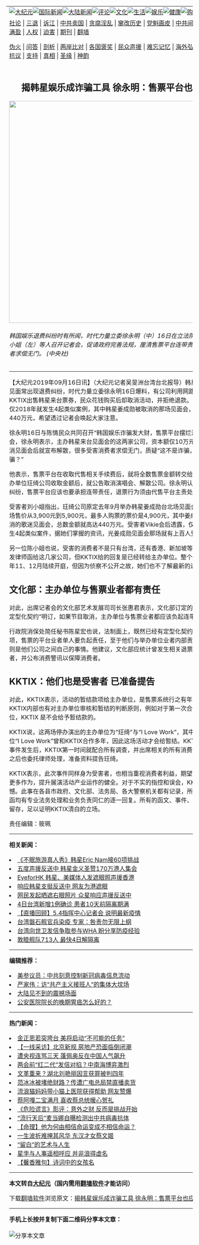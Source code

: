 <a name="1" id="1" target="_blank"></a><span id="1"></span>
<table align=center border="0"><tr><td colspan="2" VALIGN=TOP><a href="/gb/nsc413.md#1"><img src="https://raw.githubusercontent.com/wdr216/www/master/t/djy/1.jpg" title="大纪元"></a><a href="/gb/n24hr.md#1"><img src="https://raw.githubusercontent.com/wdr216/www/master/t/djy/3.jpg" title="国际新闻"></a><a href="/gb/nsc413.md#1"><img src="https://raw.githubusercontent.com/wdr216/www/master/t/djy/4.jpg" title="大陆新闻"></a><a href="/gb/news392.md#1"><img src="https://raw.githubusercontent.com/wdr216/www/master/t/djy/5.jpg" title="评论"></a><a href="/gb/news2007.md#1"><img src="https://raw.githubusercontent.com/wdr216/www/master/t/djy/6.jpg" title="文化"></a><a href="/gb/news2008.md#1"><img src="https://raw.githubusercontent.com/wdr216/www/master/t/djy/7.jpg" title="生活"></a><a href="/gb/ncyule.md#1"><img src="https://raw.githubusercontent.com/wdr216/www/master/t/djy/8.jpg" title="娱乐"></a><a href="/gb/nsc1002.md#1"><img src="https://raw.githubusercontent.com/wdr216/www/master/t/djy/9.jpg" title="健康"><a href="https://www.youlucky.com"><img src="https://raw.githubusercontent.com/wdr216/www/master/t/djy/10.jpg" title="购物"></a><a href="https://donate.epochtimes.com/?utm_medium=epochtimes&utm_source=referral&utm_campaign=donate_button_djyarticleheader"><img src="https://raw.githubusercontent.com/wdr216/www/master/t/djy/12.jpg" title="捐款"></a></td></tr>
<tr><td colspan="2" VALIGN=TOP><a target="_blank" href="/gb/9p.md#1">社论</a> | <a target="_blank" href="/gb/nf5657.md#1">三退</a> | <a target="_blank" href="/gb/nf6124.md#1">诉江</a> | <a target="_blank" href="/gb/nf1176117.md#1">中共卖国</a> | <a target="_blank" href="/gb/nf5773.md#1">贪腐淫乱</a> | <a target="_blank" href="/gb/nf1176115.md#1">窜改历史</a> | <a target="_blank" href="/gb/nf1176107.md#1">党魁画皮</a> | <a target="_blank" href="/gb/nf1320400.md#1">中共间谍</a> | <a target="_blank" href="/gb/nf1176114.md#1">破坏传统</a> | <a target="_blank" href="https://github.com/wdr216/ntdtv/blob/master/gb/prog447_1.md#1">恶贯满盈</a> | <a target="_blank" href="/gb/ncid278.md#1">人权</a> | <a target="_blank" href="/gb/nf1176111.md#1">迫害</a> | <a target="_blank" href="https://gitlab.com/szzdlab/mh-qikan/blob/master/README.md#1">期刊</a> | <a target="_blank" href="https://github.com/bannedbook/fanqiang/wiki">翻墙</a></p><p><a target="_blank" href="/gb/nf5562.md#1">伪火</a> | <a target="_blank" href="/gb/nf4378.md#1">问答</a> | <a target="_blank" href="/gb/nf5792.md#1">剖析</a> | <a target="_blank" href="/gb/nf5735.md#1">两岸比对</a> | <a target="_blank" href="/gb/nf6119.md#1">各国褒奖</a> | <a target="_blank" href="/gb/nf6120.md#1">民众声援</a> | <a target="_blank" href="/gb/nf1188594.md#1">难忘记忆</a> | <a target="_blank" href="/gb/nf3180.md#1">海外弘传</a> | <a target="_blank" href="/gb/nf5410.md#1">万人上访</a> | <a target="_blank" href="https://github.com/wdr216/ntdtv/blob/master/gb/prog1530_1.md#1">和平抗议</a> | <a target="_blank" href="/gb/nf4386.md#1">支持</a> | <a target="_blank" href="/gb/nf4389.md#1">真相</a> | <a target="_blank" href="/gb/nf5790.md#1">圣缘</a> | <a target="_blank" href="/gb/nf4786.md#1">神韵</a></td></tr>
<tr><td VALIGN=TOP width="626"><h2 align=center>揭韩星娱乐成诈骗工具 徐永明：售票平台也应负责</h2>
<img width="600" src="https://i.epochtimes.com/assets/uploads/2019/09/6da6ad3944e93271e35cf801efba7172-600x400.jpg" />
<h6>韩国娱乐退费纠纷时有所闻，时代力量立委徐永明（中）16日在立法院与陈情民众刘小姐（左）等人召开记者会，促请政府完善法规，厘清售票平台连带责任，以免消费者求偿无门。 (中央社)
</h6>
<hr>
<p>【大纪元2019年09月16日讯】（大纪元记者吴旻洲台湾台北报导）<ahref="/gb/tag/%E9%9F%A9%E6%98%9F.md#1">韩星</a>来台与粉丝见面常出现退费纠纷，<ahref="/gb/tag/%E6%97%B6%E4%BB%A3%E5%8A%9B%E9%87%8F.md#1">时代力量</a>立委<ahref="/gb/tag/%E5%BE%90%E6%B0%B8%E6%98%8E.md#1">徐永明</a>16日爆料，有公司利用网路售票平台KKTIX出售韩星来台票券，民众花钱购买后却取消活动，并拒绝退款。受害民众说，仅2018年就发生4起类似案例，其中韩星姜成勋被取消的那场见面会，总金额高达440万元，希望透过记者会唤起大家注意。</p>
<p><ahref="/gb/tag/%E5%BE%90%E6%B0%B8%E6%98%8E.md#1">徐永明</a>16日与陈情民众共同召开“韩国娱乐诈骗发大财，售票平台摆烂没人管”记者会，徐永明表示，主办<ahref="/gb/tag/%E9%9F%A9%E6%98%9F.md#1">韩星</a>来台见面会的这两家公司，资本额仅10万元，其中一家取消见面会后就宣布解散，很多受害消费者求偿无门，质疑“这不是诈骗，什么是诈骗？”</p>
<p>他表示，售票平台在收取代售相关手续费后，就将全数售票金额转交给主办单位。主办单位玨绮公司收取金额后，就公告取消演唱会、解散公司。徐永明认为，发生消费纠纷，售票平台应该也要承担连带责任，<ahref="/gb/tag/%E9%80%80%E7%A5%A8.md#1">退票</a>行为须由代售平台主责处理。</p>
<p>受害者刘小姐指出，玨绮公司原定去年9月举办韩星姜成勋台北场见面会，一张票单场售价从3,900元到5,900元，最多人购票的票价是4,900元，其中姜成勋那场被取消的歌迷见面会，总数金额就高达440万元。受害者Vikie会后透露，仅2018年就发生4起类似案件，据她们掌握的资讯，光姜成勋见面会那场就有上百人受害。</p>
<p>另一位陈小姐也说，受害的消费者不是只有台湾，还有香港、新加坡等地。他们也寄发律师函给这几家公司，但KKTIX给的回复是已经转给主办单位。整个刑事调查从去年11、12月陆续开庭，但因为侦察不公开之故，她们也不了解最新的进度为何。</p>
<h2>文化部：主办单位与售票业者都有责任</h2>
<p>对此，出席记者会的文化部艺术发展司司长张惠君表示，文化部订定的“艺文表演售票定型化契约”明订，如果节目取消，主办单位与售票业者都应该负起连带责任。</p>
<p>行政院消保处简任秘书陈星宏也说，法制面上，既然已经有定型化契约规范应记载事项，售票的平台业者单人要负起责任，至于他们与举办单位业者内部责任如何分配，则是他们公司之间自己的事情。他建议，文化部应统计曾发生相关<ahref="/gb/tag/%E9%80%80%E7%A5%A8.md#1">退票</a>纠纷行为的业者，并公布消费警讯以保障消费者。</p>
<h2>KKTIX：他们也是受害者 已准备提告</h2>
<p>对此，KKTIX表示，活动的暂结款项给主办单位，是售票系统行之有年的作法，KKTIX内部也有对主办单位审核和暂结的判断原则，例如对于第一次合作的主办单位，KKTIX 是不会给予暂结款的。</p>
<p>KKTIX说，这两场停办演出的主办单位为“玨绮”与“I Love Work”，其中共同主办单位“I Love Work”曾和KKTIX合作多年，因此这场活动才会给暂结。KKTIX表示，整起事件发生后，KKTIX第一时间就配合所有调查，并出席相关的所有消费争议协调会；之后也委托律师处理，准备资料提告玨绮。</p>
<p>KKTIX表示，此次事件同样身为受害者，也相当重视消费者利益，期望有关单位能有更多作为，提升展演活动产业运作的健全。对于不实的指控和误会，KKTIX相当遗憾。此事在各县市政府、文化部、法务局、各大警察机关都有记录，所有的消费者来函均有专业法务处理和业务负责同仁的逐一回复。所有的函文、事件、对话纪录都有留存，足以证明KKTIX清白的立场。</p>
<p>责任编辑：筱珮</p>

<hr>


<strong>相关新闻：</strong>
<li><a href="/gb/19/8/13/n11449923.md#1">《不眠旅游真人秀》韩星Eric Nam接60项挑战</a></li>
<li><a href="/gb/19/8/19/n11463842.md#1">五度声援反送中 韩星金义圣赞170万港人集会</a></li>
<li><a href="/gb/19/8/22/n11469856.md#1">EyeforHK 韩星、美媒体人发遮眼照声援香港</a></li>
<li><a href="/gb/19/8/22/n11470172.md#1">响应韩星支挺反送中 网友为港遮眼</a></li>
<li><a href="/gb/19/8/22/n11471097.md#1">网民发起晒遮右眼照片 众星响应声援反送中</a></li>
<li><a href="/gb/20/5/4/n12081178.md#1">4日台湾新增1例确诊 患者10天前隔离期满</a></li>
<li><a href="/gb/20/5/4/n12081129.md#1">【直播回顾】5.4指挥中心记者会 说明最新疫情</a></li>
<li><a href="/gb/20/5/4/n12080905.md#1">台湾磐石舰官兵染疫 专家：咎责勿无限上纲</a></li>
<li><a href="/gb/20/5/3/n12079689.md#1">台湾向世卫发信争取参与WHA 盼分享防疫经验</a></li>
<li><a href="/gb/20/5/3/n12079761.md#1">敦睦舰队713人 最快4日解隔离</a></li>
<hr>


<strong>编辑推荐：</strong>
<li><a href="/gb/20/2/22/n11887949.md#1">美参议员：中共刻意控制新冠病毒信息流动</a></li>
<li><a href="/gb/17/12/19/n9970937.md#1" target="_blank">严家伟：访“共产主义接班人”的集体大坟场</a></li><li><a href="/gb/13/11/27/n4020290.md?dfh#1" target="_blank">大陆见不到的震撼场面</a></li><li><a href="/gb/16/3/30/n7475135.md#1" target="_blank">公安医院院长的晚期胃癌怎么好的？</a></li>
<hr>

<strong>热门新闻：</strong>
<li><a href="/gb/20/5/2/n12078341.md#1">金正恩若突垮台 美将启动“不可能的任务”</a></li>
<li><a href="/gb/20/5/2/n12078278.md#1">【一线采访】北京新规 房地产恐面临倒闭潮</a></li>
<li><a href="/gb/20/5/2/n12077776.md#1">遭央视连骂三天 蓬佩奥反在中国人气飙升</a></li>
<li><a href="/gb/20/5/2/n12078410.md#1">两会前“红二代”发信对掐？中南海博弈激烈</a></li>
<li><a href="/gb/20/5/2/n12078195.md#1">文革重来？湖北刘艳丽因言获罪被判四年</a></li>
<li><a href="/gb/20/5/2/n12078172.md#1">范冰冰被堵绝财路？传遭广电总局禁直播卖货</a></li>
<li><a href="/gb/20/5/1/n12075345.md#1">流浪猫妈妈带小猫上医院获得帮助 网友赞爆</a></li>
<li><a href="/gb/20/5/3/n12079058.md#1">蔡阿嘎二宝满月 喜收蔡总统暖心贺礼</a></li>
<li><a href="/gb/20/5/1/n12074853.md#1">《危险谎言》影评：意外之财 反而是挑战开始</a></li>
<li><a href="/gb/20/5/1/n12076299.md#1">“流行天后”麦当娜自曝检测出中共病毒抗体</a></li>
<li><a href="/gb/20/2/25/n11893623.md#1">【命理】他为何由相信命运变成不相信命运？</a></li>
<li><a href="/gb/20/4/30/n12073552.md#1">一生波折难掩其风华 东汉才女蔡文姬</a></li>
<li><a href="/gb/20/4/30/n12073149.md#1">“留白”的艺术与人生</a></li>
<li><a href="/gb/20/4/24/n12059149.md#1">星孛与人事遥相呼应 并非浪得虚名</a></li>
<li><a href="/gb/20/4/12/n12024956.md#1">【馨香雅句】诗词中的女孩名</a></li>
<hr>

<strong>本文转自<a href="https://www.epochtimes.com">大纪元</a>（国内需用<a href="https://github.com/bannedbook/fanqiang/wiki">翻墙软件</a>才能访问）</strong><p>下载<a href="https://github.com/bannedbook/fanqiang/wiki">翻墙软件</a>浏览原文：<a href="https://www.epochtimes.com/gb/19/9/16/n11525054.htm">揭韩星娱乐成诈骗工具 徐永明：售票平台也应负责</a></p><hr>

<strong>手机上长按并复制下面二维码分享本文章：</strong><br><br><img src="http://d1p1.ip.zn2.us/v.php?action=qrcode&url=/gb/19/9/16/n11525054.md%231" title="分享本文章"></td><td VALIGN=TOP><a href="/gb/16/1/21/n4622075.md?dfh#1" target="_blank"><img src="https://raw.githubusercontent.com/wdr216/djy/master/gb/300/wei-f1.jpg" title="中共的伪火骗局"  alt="中共的伪火骗局"></a><br><a href="https://github.com/wdr216/www/blob/master/README.md?dfh#9" target="_blank"><img src="https://raw.githubusercontent.com/wdr216/djy/master/gb/300/yong-h.jpg" title="永恒的见证"  alt="永恒的见证"></a><br><a href="/gb/13/9/29/n3974789.md?dfh#1" target="_blank"><img src="https://raw.githubusercontent.com/wdr216/djy/master/gb/300/shang-lnz.jpg" title="善良女子被中共投男牢"  alt="善良女子被中共投男牢"></a><br><a href="/gb/16/3/16/n4663449.md?dfh#1" target="_blank"><img src="https://raw.githubusercontent.com/wdr216/djy/master/gb/300/huo-z3.jpg" title="警卫目击活摘器官"  alt="警卫目击活摘器官"></a><br><a href="/gb/16/8/7/n8177641.md?dfh#1" target="_blank"><img src="https://raw.githubusercontent.com/wdr216/djy/master/gb/300/huo-z4.jpg" title="证人描述活摘恐怖"  alt="证人描述活摘恐怖"></a><br><a href="/gb/10/4/19/n2881569.md?dfh#1" target="_blank"><img src="https://raw.githubusercontent.com/wdr216/djy/master/gb/300/huo-z1.jpg" title="揭开活摘器官黑幕"  alt="揭开活摘器官黑幕"></a><br><a href="/gb/10/11/7/n3077476.md?dfh#1" target="_blank"><img src="https://raw.githubusercontent.com/wdr216/djy/master/gb/300/ma-ks.jpg" title="马克思的成魔之路"  alt="马克思的成魔之路"></a><br><a href="/gb/14/6/9/n4173977.md?dfh#1" target="_blank"><img src="https://raw.githubusercontent.com/wdr216/djy/master/gb/300/chang-zs.jpg" title="藏字石 蕴天机"  alt="藏字石 蕴天机"></a><br><a href="/gb/18/5/10/n10381511.md?dfh#1" target="_blank"><img src="https://raw.githubusercontent.com/wdr216/djy/master/gb/300/st1.jpg" title="关注3亿人三退"  alt="关注3亿人三退"></a><br><a href="/gb/18/3/21/n10237682.md?dfh#1" target="_blank"><img src="https://raw.githubusercontent.com/wdr216/djy/master/gb/300/jie-t.jpg" title="解体中共复兴中华"  alt="解体中共复兴中华"></a><br><a href="/gb/9/2/9/n2422991.md?dfh#1" target="_blank"><img src="https://raw.githubusercontent.com/wdr216/djy/master/gb/300/gao-zs.jpg" title="中共迫害良心律师"  alt="中共迫害良心律师"></a><br><a href="/gb/18/12/9/n10900044.md?dfh#1" target="_blank"><img src="https://raw.githubusercontent.com/wdr216/djy/master/gb/300/sj1.jpg" title="303万人举报江泽民"  alt="303万人举报江泽民"></a><br><a href="/gb/18/8/28/n10672014.md?dfh#1" target="_blank"><img src="https://raw.githubusercontent.com/wdr216/djy/master/gb/300/sj2.jpg" title="这些官员为何起诉江泽民"  alt="这些官员为何起诉江泽民"></a><br><a href="/gb/8/12/18/n2367165.md?dfh#1" target="_blank"><img src="https://raw.githubusercontent.com/wdr216/djy/master/gb/300/liangan.jpg" title="海峡两岸的强烈对比"  alt="海峡两岸的强烈对比"></a><br><a href="/gb/15/12/10/n4593139.md?dfh#1" target="_blank"><img src="https://raw.githubusercontent.com/wdr216/djy/master/gb/300/jia-ndzl.jpg" title="加拿大总理的贺信"  alt="加拿大总理的贺信"></a><br><a href="/gb/11/6/17/n3289382.md?dfh#1" target="_blank"><img src="https://raw.githubusercontent.com/wdr216/djy/master/gb/300/xiao-wd.jpg" title="探寻真相兼听则明"  alt="探寻真相兼听则明"></a><br><a href="/gb/18/10/27/n10812623.md?dfh#1" target="_blank"><img src="https://raw.githubusercontent.com/wdr216/djy/master/gb/300/yindu.jpg" title="印度媒体报道东方"  alt="印度媒体报道东方"></a><br><a href="/gb/18/6/9/n10469652.md?dfh#1" target="_blank"><img src="https://raw.githubusercontent.com/wdr216/djy/master/gb/300/xie-j.jpg" title="不一样的海外校园"  alt="不一样的海外校园"></a><br><a href="/gb/7/4/5/n1669415.md?dfh#1" target="_blank"><img src="https://raw.githubusercontent.com/wdr216/djy/master/gb/300/li-up.jpg" title="从大师到徒弟的传奇"  alt="从大师到徒弟的传奇"></a><br><a href="/gb/17/5/26/n9191512.md?dfh#1" target="_blank"><img src="https://raw.githubusercontent.com/wdr216/djy/master/gb/300/zfl2.jpg" title="亿万人与东方一本奇书"  alt="亿万人与东方一本奇书"></a><br><a href="/gb/13/11/27/n4020290.md?dfh#1" target="_blank"><img src="https://raw.githubusercontent.com/wdr216/djy/master/gb/300/zhen-h.jpg" title="大陆见不到的震撼场面"  alt="大陆见不到的震撼场面"></a><br><a href="/gb/15/7/17/n4482910.md?dfh#1" target="_blank"><img src="https://raw.githubusercontent.com/wdr216/djy/master/gb/300/dalu-sk.jpg" title="人心向善 大陆当初盛况"  alt="人心向善 大陆当初盛况"></a><br><a href="/gb/19/1/5/n10955468.md?dfh#1" target="_blank"><img src="https://raw.githubusercontent.com/wdr216/djy/master/gb/300/zfl1.jpg" title="追寻真理 这书讲什么"  alt="追寻真理 这书讲什么"></a><br><a href="https://github.com/bannedbook/fanqiang/wiki" target="_blank"><img src="https://raw.githubusercontent.com/wdr216/djy/master/gb/300/fq1.jpg" title="下载免费翻墙软件"  alt="下载免费翻墙软件"></a><br></td></tr></table>
